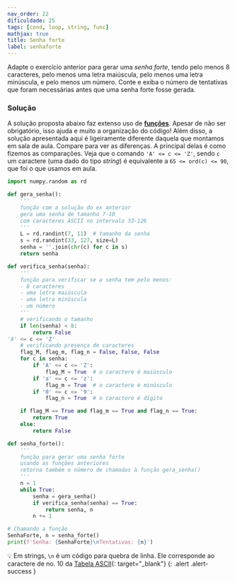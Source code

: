 ```yaml
---
nav_order: 22
dificuldade: 25
tags: [cond, loop, string, func]
mathjax: true
title: Senha forte
label: senhaforte
---
```


Adapte o exercício anterior para gerar uma *senha forte*, tendo pelo menos 8 caracteres, pelo menos uma letra maiúscula, pelo menos uma letra minúscula, e pelo menos um número. Conte e exiba o número de tentativas que foram necessárias antes que uma senha forte fosse gerada.

<!-- more -->

### Solução

A solução proposta abaixo faz extenso uso de [**funções**]({{site.baseurl}}/tema3/funcoes/). Apesar de não ser obrigatório, isso ajuda e muito a organização do código! Além disso, a solução apresentada aqui é ligeiramente diferente daquela que montamos em sala de aula. Compare para ver as diferenças. A principal delas é como fizemos as comparações. Veja que o comando `'A' <= c <= 'Z'`, sendo `c` um caractere (uma dado do tipo _string_) é equivalente a `65 <= ord(c) <= 90`, que foi o que usamos em aula.

```python
import numpy.random as rd

def gera_senha():
    '''
    função com a solução do ex anterior
    gera uma senha de tamanho 7-10
    com caracteres ASCII no intervalo 33-126
    '''
    L = rd.randint(7, 11)  # tamanho da senha
    s = rd.randint(33, 127, size=L)
    senha = ''.join(chr(c) for c in s)
    return senha

def verifica_senha(senha):
    '''
    função para verificar se a senha tem pelo menos:
    - 8 caracteres
    - uma letra maiúscula
    - uma letra minúscula
    - um número
    '''
    # verificando o tamanho
    if len(senha) < 8:
        return False
'A' <= c <= 'Z'
    # verificando presença de caracteres
    flag_M, flag_m, flag_n = False, False, False
    for c in senha:
        if 'A' <= c <= 'Z':
            flag_M = True  # o caractere é maiúsculo
        if 'a' <= c <= 'z':
            flag_m = True  # o caractere é minúsculo
        if '0' <= c <= '9':
            flag_n = True  # o caractere é dígito

    if flag_M == True and flag_m == True and flag_n == True:
        return True
    else:
        return False

def senha_forte():
    '''
    função para gerar uma senha forte
    usando as funções anteriores
    retorna também o número de chamadas à função gera_senha()
    '''
    n = 1
    while True:
        senha = gera_senha()
        if verifica_senha(senha) == True:
            return senha, n
        n += 1

# Chamando a função
SenhaForte, n = senha_forte()
print(f'Senha: {SenhaForte}\nTentativas: {n}')
```

:bulb: Em strings, `\n` é um código para quebra de linha. Ele corresponde ao caractere de no. 10 da [Tabela ASCII](https://pt.wikipedia.org/wiki/ASCII){: target="\_blank"}
{: .alert .alert-success }
